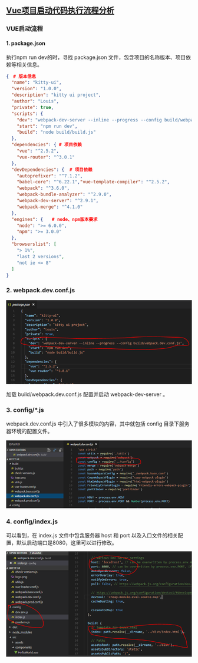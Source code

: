 ## [Vue项目启动代码执行流程分析](https://my.oschina.net/u/4410805/blog/3391364)

### VUE启动流程

#### 1. package.json

执行npm run dev的时，寻找 package.json 文件，包含项目的名称版本、项目依赖等相关信息。

```json
{　# 版本信息
  "name": "kitty-ui",
  "version": "1.0.0",
  "description": "kitty ui project",
  "author": "Louis",
  "private": true,
  "scripts": {
    "dev": "webpack-dev-server --inline --progress --config build/webpack.dev.conf.js",
    "start": "npm run dev",
    "build": "node build/build.js"
  },
  "dependencies": { # 项目依赖
    "vue": "^2.5.2",
    "vue-router": "^3.0.1"
  },
  "devDependencies": {  # 项目依赖
    "autoprefixer": "^7.1.2",
    "babel-core": "^6.22.1","vue-template-compiler": "^2.5.2",
    "webpack": "^3.6.0",
    "webpack-bundle-analyzer": "^2.9.0",
    "webpack-dev-server": "^2.9.1",
    "webpack-merge": "^4.1.0"
  },
  "engines": {　　# node、npm版本要求
    "node": ">= 6.0.0",
    "npm": ">= 3.0.0"
  },
  "browserslist": [
    "> 1%",
    "last 2 versions",
    "not ie <= 8"
  ]
}
```

### 2. webpack.dev.conf.js

![img](media\616891-20180817144307679-525629868.png) 

加载 build/webpack.dev.conf.js 配置并启动 webpack-dev-server 。

### 3. config/*.js

 webpack.dev.conf.js 中引入了很多模块的内容，其中就包括 config 目录下服务器环境的配置文件。

![img](media\616891-20180817144812448-1629632495.png) 



### 4. config/index.js

可以看到，在 index.js 文件中包含服务器 host 和 port 以及入口文件的相关配置，默认启动端口是8080，这里可以进行修改。

 ![img](media\ff202cf3d88f16821e2cb9f7bad8646bb72.png)